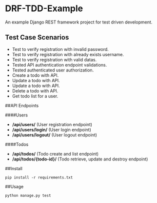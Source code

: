 # DRF-TDD-Example

An example Django REST framework project for test driven development.

## Test Case Scenarios
* Test to verify registration with invalid password.
* Test to verify registration with already exists username.
* Test to verify registration with valid datas.
* Tested API authentication endpoint validations.
* Tested authenticated user authorization. 
* Create a todo with API.
* Update a todo with API.
* Update a todo with API.
* Delete a todo with API.
* Get todo list for a user.

##API Endpoints

####Users

* **/api/users/** (User registration endpoint)
* **/api/users/login/** (User login endpoint)
* **/api/users/logout/** (User logout endpoint)


####Todos

* **/api/todos/** (Todo create and list endpoint)
* **/api/todos/{todo-id}/** (Todo retrieve, update and destroy endpoint)

##Install 

    pip install -r requirements.txt

##Usage

    python manage.py test

